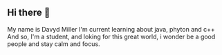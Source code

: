 ## Hi there 👋
My name is Davyd Miller
I'm current learning about java, phyton and c++
And so, I'm a student, and loking for this great world, i wonder be a good people and stay calm and focus.  

<!--
**Shisui-Uchix/Shisui-Uchix** is a ✨ _special_ ✨ repository because its `README.md` (this file) appears on your GitHub profile.

Here are some ideas to get you started:

- 🔭 I’m currently working on ...
- 🌱 I’m currently learning ...
- 👯 I’m looking to collaborate on ...
- 🤔 I’m looking for help with ...
- 💬 Ask me about ...
- 📫 How to reach me: ...
- 😄 Pronouns: ...
- ⚡ Fun fact: ...
-->
